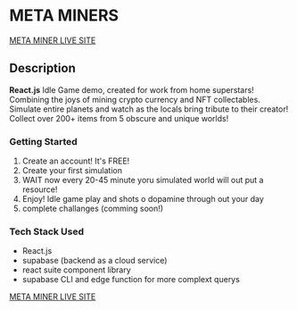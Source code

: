 # META MINERS
[META MINER LIVE SITE](https://meta-miners-bfd5f8f16068.herokuapp.com/)

## Description
**React.js** Idle Game demo, created for work from home superstars! Combining the joys of mining crypto currency and NFT collectables. Simulate entire planets and watch as the locals bring tribute to their creator! Collect over 200+ items from 5 obscure and unique worlds!

### Getting Started
1. Create an account! It's FREE!
2. Create your first simulation
3. WAIT now every 20-45 minute yoru simulated world will out put a resource!
4. Enjoy! Idle game play and shots o dopamine through out your day
5. complete challanges (comming soon!)

### Tech Stack Used
- React.js
- supabase (backend as a cloud service)
- react suite component library
- supabase CLI and edge function for more complext querys

[META MINER LIVE SITE](https://meta-miners-bfd5f8f16068.herokuapp.com/)
